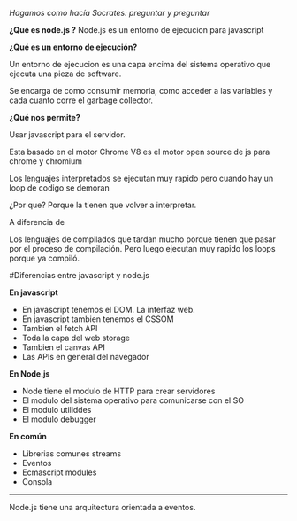 _Hagamos como hacía Socrates: preguntar y preguntar_

**¿Qué es node.js ?**
Node.js es un entorno de ejecucion para javascript

**¿Qué es un entorno de ejecución?**

Un entorno de ejecucion es una capa encima del sistema operativo que ejecuta una pieza de software.

Se encarga de como consumir memoria, como acceder a las variables y cada cuanto corre el garbage collector.

**¿Qué nos permite?**

Usar javascript para el servidor.

Esta basado en el motor Chrome V8 es el motor  open source de js para chrome y chromium

Los lenguajes interpretados se ejecutan muy rapido pero cuando hay un loop de codigo se demoran

¿Por que? Porque la tienen que volver a interpretar.

A diferencia de

Los lenguajes de compilados que tardan mucho porque tienen que pasar por el
proceso de compilación. Pero luego ejecutan muy rapido los loops porque ya compiló.

#Diferencias entre javascript y node.js

**En javascript**
- En javascript tenemos el DOM. La interfaz web.
- En javascript tambien tenemos el CSSOM
- Tambien el fetch API
- Toda la capa del web storage
- Tambien el canvas API
- Las APIs en general del navegador

**En Node.js**
- Node tiene el modulo de HTTP para crear servidores
- El modulo del sistema operativo para comunicarse con el SO
- El modulo utiliddes
- El modulo debugger

**En común**

- Librerias comunes streams
- Eventos
- Ecmascript modules
- Consola



---


Node.js tiene una arquitectura orientada a eventos.







